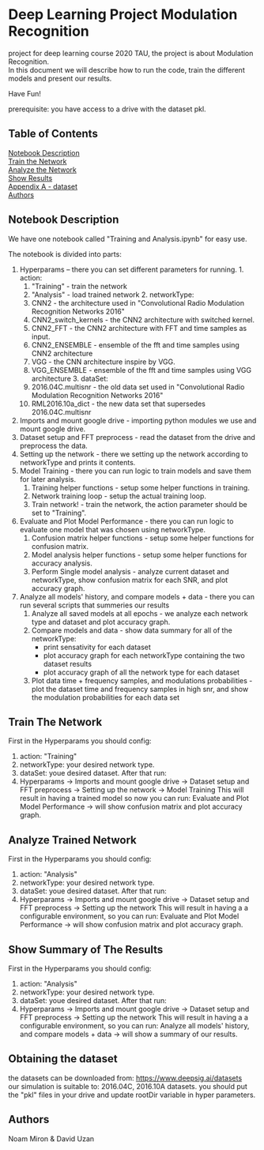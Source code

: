# Deep Learning Project Modulation Recognition
project for deep learning course 2020 TAU, the project is about Modulation Recognition. <br/>
In this document we will describe how to run the code, train the different models and present our results. <br/>

Have Fun!

prerequisite: you have access to a drive with the dataset pkl.
## Table of Contents  
[Notebook Description](#desc)  <br/>
[Train the Network](#train)<br/>
[Analyze the Network](#analyze_train)  <br/>
[Show Results](#results)<br/>
[Appendix A - dataset](#dataset)<br/>
[Authors](#authors)<br/>


## <a name="desc"/> Notebook Description
We have one notebook called "Training and Analysis.ipynb" for easy use.

The notebook is divided into parts:
  1.	Hyperparams – there you can set different parameters for running.
      1. action:
        1. "Training" - train the network
        2. "Analysis" - load trained network
      2. networkType:
        1. CNN2 - the architecture used in "Convolutional Radio Modulation Recognition
Networks 2016"
        2. CNN2_switch_kernels - the CNN2 architecture with switched kernel.
        3. CNN2_FFT - the CNN2 architecture with FFT and time samples as input.
        4. CNN2_ENSEMBLE - ensemble of the  fft and time samples using CNN2 architecture
        5. VGG - the CNN architecture inspire by VGG.
        6. VGG_ENSEMBLE - ensemble of the  fft and time samples using VGG architecture
      3. dataSet:
        1. 2016.04C.multisnr - the old data set used in "Convolutional Radio Modulation Recognition
Networks 2016"
        2. RML2016.10a_dict - the new data set that supersedes 2016.04C.multisnr
  2.  Imports and mount google drive - importing python modules we use and mount google drive. 
  3.  Dataset setup and FFT preprocess - read the dataset from the drive and preprocess the data.
  4.  Setting up the network - there we setting up the network according to networkType and prints it contents.
  5.  Model Training - there you can run logic to train models and save them for later analysis.
      1. Training helper functions - setup some helper functions in training.
      2. Network training loop - setup the actual training loop.
      3. Train network! - train the network, the action parameter should be set to "Training".
  6.  Evaluate and Plot Model Performance - there you can run logic to evaluate one model that was chosen using networkType.
      1. Confusion matrix helper functions - setup some helper functions for confusion matrix.
      2. Model analysis helper functions - setup some helper functions for accuracy analysis.
      3. Perform Single model analysis - analyze current dataset and networkType, show confusion matrix for each SNR, and plot accuracy graph.
  7.  Analyze all models' history, and compare models + data - there you can run several scripts that summeries our results
      1. Analyze all saved models at all epochs - we analyze each network type and dataset and plot accuracy graph.
      2. Compare models and data - show data summary for all of the networkType:
          * print sensativity for each dataset
          * plot accuracy graph for each networkType containing the two dataset results
          * plot accuracy graph of all the network type for each dataset
      3. Plot data time + frequency samples, and modulations probabilities - plot the dataset time and frequency samples in high snr, and show the modulation probabilities for             each data set 


## <a name="train"/> Train The Network
First in the Hyperparams you should config:
1.	action: "Training"
2.	networkType: your desired network type.
3.  dataSet: youe desired dataset.
After that run: 
1. Hyperparams -> Imports and mount google drive -> Dataset setup and FFT preprocess -> Setting up the network -> Model Training
This will result in having a trained model so now you can run:
Evaluate and Plot Model Performance -> will show confusion matrix and plot accuracy graph.

## <a name="analyze_train"/> Analyze Trained Network
First in the Hyperparams you should config:
1.	action: "Analysis"
2.	networkType: your desired network type.
3.  dataSet: youe desired dataset.
After that run: 
1. Hyperparams -> Imports and mount google drive -> Dataset setup and FFT preprocess -> Setting up the network
This will result in having a a configurable environment, so you can run:
Evaluate and Plot Model Performance -> will show confusion matrix and plot accuracy graph.

## <a name="results"/> Show Summary of The Results
First in the Hyperparams you should config:
1.	action: "Analysis"
2.	networkType: your desired network type.
3.  dataSet: youe desired dataset.
After that run: 
1. Hyperparams -> Imports and mount google drive -> Dataset setup and FFT preprocess -> Setting up the network
This will result in having a a configurable environment, so you can run:
Analyze all models' history, and compare models + data -> will show a summary of our results.

## <a name="dataset"/> Obtaining the dataset
the datasets can be downloaded from: https://www.deepsig.ai/datasets <br/>
our simulation is suitable to: 2016.04C, 2016.10A datasets.
you should put the "pkl" files in your drive and update rootDir variable in hyper parameters.

## <a name="authors"/> Authors
Noam Miron & David Uzan
